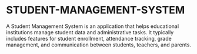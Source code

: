 # STUDENT-MANAGEMENT-SYSTEM
A Student Management System is an application that helps educational institutions manage student data and administrative tasks. It typically includes features for student enrollment, attendance tracking, grade management, and communication between students, teachers, and parents.
